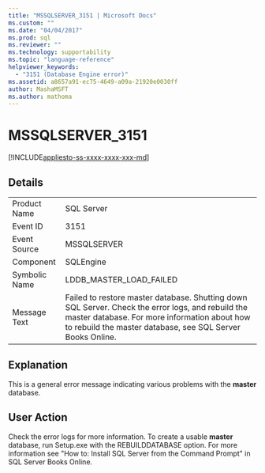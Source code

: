 ```yaml
---
title: "MSSQLSERVER_3151 | Microsoft Docs"
ms.custom: ""
ms.date: "04/04/2017"
ms.prod: sql
ms.reviewer: ""
ms.technology: supportability
ms.topic: "language-reference"
helpviewer_keywords: 
  - "3151 (Database Engine error)"
ms.assetid: a8657a91-ec75-4649-a09a-21920e0030ff
author: MashaMSFT
ms.author: mathoma
---
```

# MSSQLSERVER_3151
[!INCLUDE[appliesto-ss-xxxx-xxxx-xxx-md](../../includes/appliesto-ss-xxxx-xxxx-xxx-md.md)]
  
## Details  
  
|||  
|-|-|  
|Product Name|SQL Server|  
|Event ID|3151|  
|Event Source|MSSQLSERVER|  
|Component|SQLEngine|  
|Symbolic Name|LDDB_MASTER_LOAD_FAILED|  
|Message Text|Failed to restore master database. Shutting down SQL Server. Check the error logs, and rebuild the master database. For more information about how to rebuild the master database, see SQL Server Books Online.|  
  
## Explanation  
This is a general error message indicating various problems with the **master** database.  
  
## User Action  
Check the error logs for more information. To create a usable **master** database, run Setup.exe with the REBUILDDATABASE option. For more information see "How to: Install SQL Server from the Command Prompt" in SQL Server Books Online.  
  
